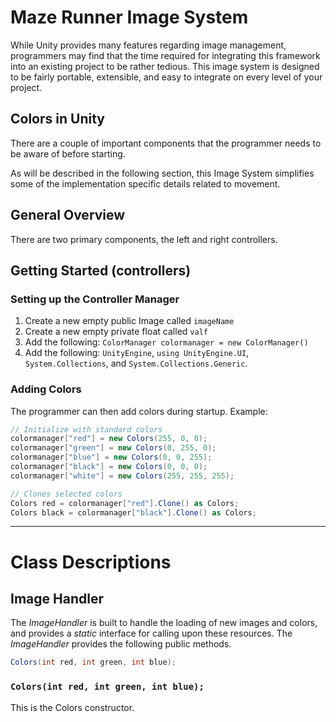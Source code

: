 # Maze Runner Image System
While Unity provides many features regarding image management, programmers may find that the time required for integrating this framework into an existing project to be rather tedious. This image system is designed to be fairly portable, extensible, and easy to integrate on every level of your project.

## Colors in Unity
There are a couple of important components that the programmer needs to be aware of before starting.

As will be described in the following section, this Image System simplifies some of the implementation specific details related to movement.

## General Overview
There are two primary components, the left and right controllers.

## Getting Started (controllers)
### Setting up the Controller Manager
1. Create a new empty public Image called `imageName`
2. Create a new empty private float called `valf`
3. Add the following: `ColorManager colormanager = new ColorManager()`
4. Add the following: `UnityEngine`, `using UnityEngine.UI`, `System.Collections`, and `System.Collections.Generic`.

### Adding Colors
The programmer can then add colors during startup.
Example:

```csharp
// Initialize with standard colors
colormanager["red"] = new Colors(255, 0, 0);
colormanager["green"] = new Colors(0, 255, 0);
colormanager["blue"] = new Colors(0, 0, 255);
colormanager["black"] = new Colors(0, 0, 0);
colormanager["white"] = new Colors(255, 255, 255);

// Clones selected colors
Colors red = colormanager["red"].Clone() as Colors;
Colors black = colormanager["black"].Clone() as Colors;
```

----------------------------------------------------------
# Class Descriptions

## Image Handler
The _ImageHandler_ is built to handle the loading of new images and colors, and provides a *static* interface for calling upon these resources. The _ImageHandler_ provides the following public methods.
```csharp
Colors(int red, int green, int blue);
```

### `Colors(int red, int green, int blue);`
This is the Colors constructor.
